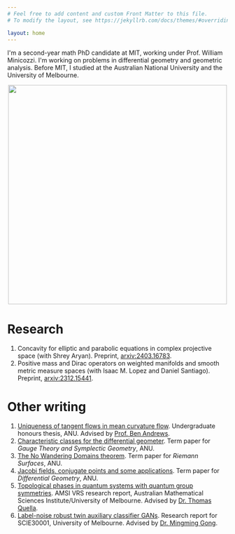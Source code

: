 ```yaml
---
# Feel free to add content and custom Front Matter to this file.
# To modify the layout, see https://jekyllrb.com/docs/themes/#overriding-theme-defaults

layout: home
---
```

I'm a second-year math PhD candidate at MIT, working under Prof. William Minicozzi. I'm working on problems in differential geometry and geometric analysis. Before MIT, I studied at the Australian National University and the University of Melbourne.

<p align="center">
<img src="/files/snowman.jpg" width="500">
</p>

# Research

1. Concavity for elliptic and parabolic equations in complex projective space (with Shrey Aryan). Preprint, [arxiv:2403.16783](https://arxiv.org/abs/2403.16783).
2. Positive mass and Dirac operators on weighted manifolds and smooth metric measure spaces (with Isaac M. Lopez and Daniel Santiago). Preprint, [arxiv:2312.15441](https://arxiv.org/abs/2312.15441).

# Other writing

1. [Uniqueness of tangent flows in mean curvature flow](https://mike-law.github.io/files/ThesisMCF.pdf). Undergraduate honours thesis, ANU. Advised by [Prof. Ben Andrews](https://maths-people.anu.edu.au/~andrews/).
2. [Characteristic classes for the differential geometer](https://mike-law.github.io/files/char_classes.pdf). Term paper for <em>Gauge Theory and Symplectic Geometry</em>, ANU.
3. [The No Wandering Domains theorem](https://mike-law.github.io/files/NWD_Theorem.pdf). Term paper for <em>Riemann Surfaces</em>, ANU.
4. [Jacobi fields, conjugate points and some applications](https://mike-law.github.io/files/jacobi_fields.pdf). Term paper for <em>Differential Geometry</em>, ANU.
5. [Topological phases in quantum systems with quantum group symmetries](https://vrs.amsi.org.au/wp-content/uploads/sites/84/2021/01/law_michael_vrs-report.pdf.pdf). AMSI VRS research report, Australian Mathematical Sciences Institute/University of Melbourne. Advised by [Dr. Thomas Quella](https://sites.google.com/view/thomas-quella/home/).
6. [Label-noise robust twin auxiliary classifier GANs](https://mike-law.github.io/files/TACGAN_with_label_noise.pdf). Research report for SCIE30001, University of Melbourne. Advised by [Dr. Mingming Gong](https://mingming-gong.github.io/index.html).

<!-- # Talks

1. *Uniqueness of tangent flows in mean curvature flow.* ANU MSI Honours Conference, 2021. [[video]](https://youtu.be/1NI8OAWiKJM) [[slides]](https://mike-law.github.io/files/hons_talk_2.pdf)
2. *Singularities in the mean curvature flow.* ANU MSI Honours Conference, 2021. [[slides]](https://mike-law.github.io/files/hons_talk_1.pdf)
3. *Topological phases in quantum systems with quantum group symmetries*. AMSIConnect, 2021. [[slides]](https://mike-law.github.io/files/VRS_presentation.pdf)
4. *Label-noise robust twin auxiliary classifier GANs*. University of Melbourne, 2020. [[slides]](https://mike-law.github.io/files/label_noise_slides.pdf) -->
